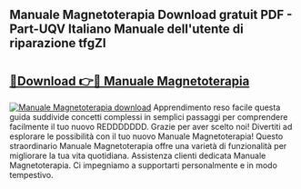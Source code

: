 ## Manuale Magnetoterapia Download gratuit PDF - Part-UQV Italiano Manuale dell'utente di riparazione tfgZI

# <h2><a href="http://dfet0zx.blite.top/?on=Manuale+Magnetoterapia">🔗Download 👉🔴 Manuale Magnetoterapia</a></h2>

[![Manuale Magnetoterapia download](https://i.imgur.com/lujVjoI.png)](http://dfet0zx.blite.top/?on=Manuale+Magnetoterapia)
Apprendimento reso facile questa guida suddivide concetti complessi in semplici passaggi per comprendere facilmente il tuo nuovo REDDDDDDD. Grazie per aver scelto noi! Divertiti ad esplorare le possibilità con il tuo nuovo Manuale Magnetoterapia! Questo straordinario Manuale Magnetoterapia offre una varietà di funzionalità per migliorare la tua vita quotidiana. Assistenza clienti dedicata Manuale Magnetoterapia. Ci impegniamo a supportarti personalmente e in modo tempestivo.
